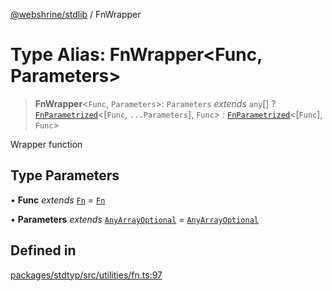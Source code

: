 [@webshrine/stdlib](../globals.md) / FnWrapper

# Type Alias: FnWrapper\<Func, Parameters\>

> **FnWrapper**\<`Func`, `Parameters`\>: `Parameters` *extends* `any`[] ? [`FnParametrized`](FnParametrized.md)\<[`Func`, `...Parameters`], `Func`\> : [`FnParametrized`](FnParametrized.md)\<[`Func`], `Func`\>

Wrapper function

## Type Parameters

• **Func** *extends* [`Fn`](Fn.md) = [`Fn`](Fn.md)

• **Parameters** *extends* [`AnyArrayOptional`](AnyArrayOptional.md) = [`AnyArrayOptional`](AnyArrayOptional.md)

## Defined in

[packages/stdtyp/src/utilities/fn.ts:97](https://github.com/webshrine/webshrine/blob/8cedc3f2efca3108f17475a5ce8404715d0d24a5/packages/stdtyp/src/utilities/fn.ts#L97)
